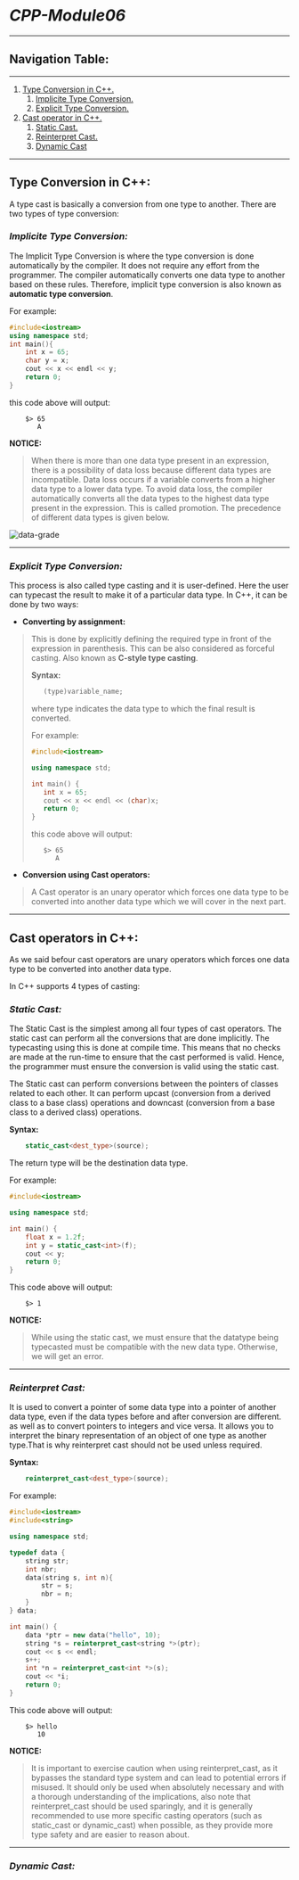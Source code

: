 # *CPP-Module06*
---
## **Navigation Table:**
---
1. [Type Conversion in C++.](#type-conversion-in-c)
    1. [Implicite Type Conversion.](#implicite-type-conversion)
    1. [Explicit Type Conversion.](#explicit-type-conversion)
1. [Cast operator in C++.](#cast-operator-in-c)
    1. [Static Cast.](#static-cast)
    1. [Reinterpret Cast.](#reinterpret-cast)
    1. [Dynamic Cast](#dynamic-cast)
---
## **Type Conversion in C++:**
A type cast is basically a conversion from one type to another. There are two types of type conversion:
### ***Implicite Type Conversion:***
The Implicit Type Conversion is where the type conversion is done automatically by the compiler. It does not require any effort from the programmer. The compiler automatically converts one data type to another based on these rules. Therefore, implicit type conversion is also known as **automatic type conversion**.

For example:
```c++
#include<iostream>
using namespace std;
int main(){
    int x = 65;
    char y = x;
    cout << x << endl << y;
    return 0;
}
```
this code above will output:
```shell
    $> 65
       A
```
**NOTICE:**
> When there is more than one data type present in an expression, there is a possibility of data loss because different data types are incompatible. Data loss occurs if a variable converts from a higher data type to a lower data type. To avoid data loss, the compiler automatically converts all the data types to the highest data type present in the expression. This is called promotion. The precedence of different data types is given below.

![data-grade](https://scaler.com/topics/images/data-loss-chart.webp)

---
### ***Explicit Type Conversion:***
This process is also called type casting and it is user-defined. Here the user can typecast the result to make it of a particular data type.
In C++, it can be done by two ways:

+ **Converting by assignment:**
>This is done by explicitly defining the required type in front of the expression in parenthesis. This can be also considered as forceful casting. Also known as **C-style type casting**.
>
>**Syntax:**
>```c++
>    (type)variable_name;
>```
>
>where type indicates the data type to which the final result is converted.
>
>For example:
>```c++
>#include<iostream>
>
>using namespace std;
>
>int main() {
>    int x = 65;
>    cout << x << endl << (char)x;
>    return 0;
>}
>```
>this code above will output:
>```shell
>    $> 65
>       A
>```

+ **Conversion using Cast operators:**
> A Cast operator is an unary operator which forces one data type to be converted into another data type which we will cover in the next part.
---
## **Cast operators in C++:**
As we said befour cast operators are unary operators which forces one data type to be converted into another data type.

In C++ supports 4 types of casting:
### ***Static Cast:***
The Static Cast is the simplest among all four types of cast operators. The static cast can perform all the conversions that are done implicitly. The typecasting using this is done at compile time. This means that no checks are made at the run-time to ensure that the cast performed is valid. Hence, the programmer must ensure the conversion is valid using the static cast.

The Static cast can perform conversions between the pointers of classes related to each other. It can perform upcast (conversion from a derived class to a base class) operations and downcast (conversion from a base class to a derived class) operations.

**Syntax:**
```c++
    static_cast<dest_type>(source);
```
The return type will be the destination data type.

For example:
```c++
#include<iostream>

using namespace std;

int main() {
    float x = 1.2f;
    int y = static_cast<int>(f);
    cout << y;
    return 0;
}
```

This code above will output:
```shell
    $> 1
```
**NOTICE:**
> While using the static cast, we must ensure that the datatype being typecasted must be compatible with the new data type. Otherwise, we will get an error.
---
### ***Reinterpret Cast:***

It is used to convert a pointer of some data type into a pointer of another data type, even if the data types before and after conversion are different. as well as to convert pointers to integers and vice versa. It allows you to interpret the binary representation of an object of one type as another type.That is why reinterpret cast should not be used unless required.

**Syntax:**
```c++
    reinterpret_cast<dest_type>(source);
```
For example:
```c++
#include<iostream>
#include<string>

using namespace std;

typedef data {
    string str;
    int nbr;
    data(string s, int n){
        str = s;
        nbr = n;
    }
} data;

int main() {
    data *ptr = new data("hello", 10);
    string *s = reinterpret_cast<string *>(ptr);
    cout << s << endl;
    s++;
    int *n = reinterpret_cast<int *>(s);
    cout << *i;
    return 0;
}
```
This code above will output:
```shell
    $> hello
       10
```
**NOTICE:**
> It is important to exercise caution when using reinterpret_cast, as it bypasses the standard type system and can lead to potential errors if misused. It should only be used when absolutely necessary and with a thorough understanding of the implications, also note that reinterpret_cast should be used sparingly, and it is generally recommended to use more specific casting operators (such as static_cast or dynamic_cast) when possible, as they provide more type safety and are easier to reason about.
---
### ***Dynamic Cast:***

